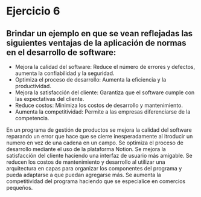 # Ejercicio 6

## Brindar un ejemplo en que se vean reflejadas las siguientes ventajas de la aplicación de normas en el desarrollo de software:

- Mejora la calidad del software: Reduce el número de errores y defectos, aumenta la confiabilidad y la seguridad.
- Optimiza el proceso de desarrollo: Aumenta la eficiencia y la productividad.
- Mejora la satisfacción del cliente: Garantiza que el software cumple con las expectativas del cliente.
- Reduce costos: Minimiza los costos de desarrollo y mantenimiento.
- Aumenta la competitividad: Permite a las empresas diferenciarse de la competencia.

En un programa de gestión de productos se mejora la calidad del software reparando un error que hace que se cierre inesperadamente al itroducir un numero en vez de una cadena en un campo. Se optimiza el proceso de desarrollo mediante el uso de la plataforma Notion. Se mejora la satisfacción del cliente haciendo una interfaz de usuario más amigable. Se reducen los costos de mantenimiento y desarrollo al utilizar una arquitectura en capas para organizar los componentes del programa y pueda adaptarse a que puedan agregarse más. Se aumenta la competitividad del programa haciendo que se especialice en comercios pequeños.

